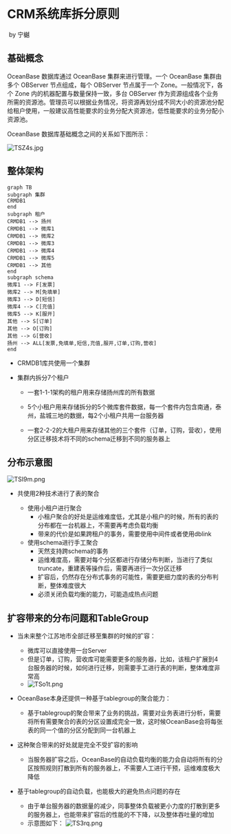 # CRM系统库拆分原则

​																																				                                   by 宁樾

## 基础概念

OceanBase 数据库通过 OceanBase 集群来进行管理。一个 OceanBase 集群由多个 OBServer 节点组成，每个 OBServer 节点属于一个 Zone。一般情况下，各个 Zone 内的机器配置与数量保持一致，多台 OBServer 作为资源组成各个业务所需的资源池。管理员可以根据业务情况，将资源再划分成不同大小的资源池分配给租户使用，一般建议高性能要求的业务分配大资源池，低性能要求的业务分配小资源池。

OceanBase 数据库基础概念之间的关系如下图所示：

![TSZ4s.jpg](https://c2.im5i.com/2022/10/11/TSZ4s.jpg) 

## 整体架构

```mermaid
graph TB
subgraph 集群
CRMDB1
end
subgraph 租户
CRMDB1 --> 扬州
CRMDB1 --> 微库1
CRMDB1 --> 微库2
CRMDB1 --> 微库3
CRMDB1 --> 微库4
CRMDB1 --> 微库5
CRMDB1 --> 其他
end
subgraph schema
微库1 --> F[发票]
微库2 --> M[免填单]
微库3 --> D[短信]
微库4 --> C[充值]
微库5 --> K[服开]
其他 --> S[订单]
其他 --> O[订购]
其他 --> G[营收]
扬州 --> ALL[发票,免填单,短信,充值,服开,订单,订购,营收]
end
```

- CRMDB1库共使用一个集群

- 集群内拆分7个租户

  - 一套1-1-1架构的租户用来存储扬州库的所有数据

  - 5个小租户用来存储拆分的5个微库套件数据，每一个套件内包含南通，泰州，盐城三地的数据，每2个小租户共用一台服务器

  - 一套2-2-2的大租户用来存储其他的三个套件（订单，订购，营收），使用分区迁移技术将不同的schema迁移到不同的服务器上

## 分布示意图

![TSI9m.png](https://c2.im5i.com/2022/10/11/TSI9m.png)

- 共使用2种技术进行了表的聚合

  - 使用小租户进行聚合
    - 小租户聚合的好处是运维难度低，尤其是小租户的时候，所有的表的分布都在一台机器上，不需要再考虑负载均衡
    - 带来的代价是如果跨租户的事务，需要使用中间件或者使用dblink
  - 使用schema进行手工聚合
    - 天然支持跨schema的事务
    - 运维难度高，需要对每个分区都进行存储分布判断，当进行了类似truncate，重建表等操作后，需要再进行一次分区迁移
    - 扩容后，仍然存在分布式事务的可能性，需要更细力度的表的分布判断，整体难度很大
    - 必须关闭负载均衡的能力，可能造成热点问题

## 扩容带来的分布问题和TableGroup

  - 当未来整个江苏地市全部迁移至集群的时候的扩容：

    - 微库可以直接使用一台Server
    - 但是订单，订购，营收库可能需要更多的服务器，比如，该租户扩展到4台服务器的时候，如何进行迁移，则需要手工进行表的判断，整体难度非常高
    - ![TSo1t.png](https://c2.im5i.com/2022/10/11/TSo1t.png)
  - OceanBase本身还提供一种基于tablegroup的聚合能力：

      - 基于tablegroup的聚合带来了业务的挑战，需要对业务表进行分析，需要将所有需要聚合的表的分区设置成完全一致，这时候OceanBase会将每张表的同一个值的分区分配到同一台机器上
- 这种聚合带来的好处就是完全不受扩容的影响
  - 当服务器扩容之后，OceanBase的自动负载均衡的能力会自动将所有的分区按照规则打散到所有的服务器上，不需要人工进行干预，运维难度极大降低
- 基于tablegroup的自动负载，也能极大的避免热点问题的存在
  - 由于单台服务器的数据量的减少，同事整体负载被更小力度的打散到更多的服务器上，也能带来扩容后的性能的不下降，以及整体吞吐量的增加
  - 示意图如下： ![TS3rq.png](https://c2.im5i.com/2022/10/11/TS3rq.png)